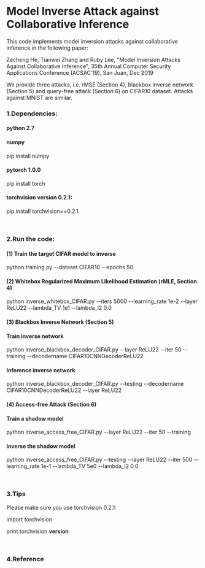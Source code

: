 # Model Inverse Attack against Collaborative Inference

This code implements model inversion attacks against collaborative inference in the following paper:

Zecheng He, Tianwei Zhang and Ruby Lee, "Model Inversion Attacks Against Collaborative Inference", 35th Annual Computer Security Applications Conference (ACSAC'19), San Juan, Dec 2019

We provide three attacks, i.e. rMSE (Section 4), blackbox inverse network (Section 5) and query-free attack (Section 6) on CIFAR10 dataset. Attacks against MNIST are similar.

### 1.Dependencies:
#### python 2.7
#### numpy
pip install numpy
#### pytorch 1.0.0
pip install torch
#### torchvision version 0.2.1:
pip install torchvision==0.2.1

<br/>

### 2.Run the code:
#### (1) Train the target CIFAR model to inverse

python training.py --dataset CIFAR10 --epochs 50

#### (2) Whitebox Regularized Maximum Likelihood Estimation (rMLE, Section 4)

python inverse_whitebox_CIFAR.py --iters 5000 --learning_rate 1e-2 --layer ReLU22 --lambda_TV 1e1 --lambda_l2 0.0

#### (3) Blackbox Inverse Network (Section 5)
#### Train inverse network
python inverse_blackbox_decoder_CIFAR.py --layer ReLU22 --iter 50 --training --decodername CIFAR10CNNDecoderReLU22
#### Inference inverse network
python inverse_blackbox_decoder_CIFAR.py --testing --decodername CIFAR10CNNDecoderReLU22 --layer ReLU22

#### (4) Access-free Attack (Section 6)

#### Train a shadow model
python inverse_access_free_CIFAR.py --layer ReLU22 --iter 50 --training

#### Inverse the shadow model
python inverse_access_free_CIFAR.py --testing --layer ReLU22 --iter 500 --learning_rate 1e-1 --lambda_TV 5e0 --lambda_l2 0.0

<br/>

### 3.Tips

Please make sure you use torchvision 0.2.1:

import torchvision

print torchvision.__version__

<br/>

### 4.Reference
